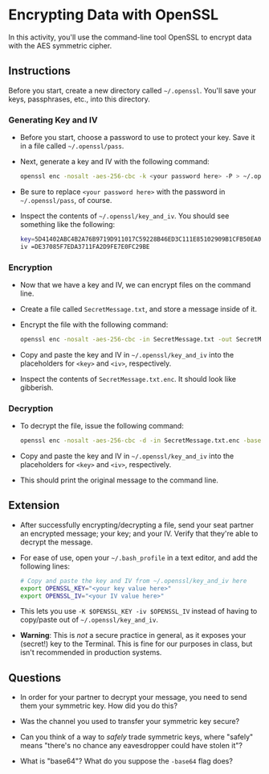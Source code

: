 # Encrypting Data with OpenSSL

In this activity, you'll use the command-line tool OpenSSL to encrypt data with the AES symmetric cipher.

## Instructions

Before you start, create a new directory called `~/.openssl`. You'll save your keys, passphrases, etc., into this directory.

### Generating Key and IV

- Before you start, choose a password to use to protect your key. Save it in a file called `~/.openssl/pass`.

- Next, generate a key and IV with the following command:

  ```bash
  openssl enc -nosalt -aes-256-cbc -k <your password here> -P > ~/.openssl/key_and_iv
  ```

- Be sure to replace `<your password here>` with the password in `~/.openssl/pass`, of course.

- Inspect the contents of `~/.openssl/key_and_iv`. You should see something like the following:

  ```bash
  key=5D41402ABC4B2A76B9719D911017C59228B46ED3C111E85102909B1CFB50EA0F
  iv =DE37085F7EDA3711FA2D9FE7E0FC29BE
  ```

### Encryption

- Now that we have a key and IV, we can encrypt files on the command line.

- Create a file called `SecretMessage.txt`, and store a message inside of it.

- Encrypt the file with the following command:

  ```bash
  openssl enc -nosalt -aes-256-cbc -in SecretMessage.txt -out SecretMessage.txt.enc -base64 -K <key> -iv <iv>
  ```

- Copy and paste the key and IV in `~/.openssl/key_and_iv` into the placeholders for `<key>` and `<iv>`, respectively.

- Inspect the contents of `SecretMessage.txt.enc`. It should look like gibberish.

### Decryption

- To decrypt the file, issue the following command:

  ```bash
  openssl enc -nosalt -aes-256-cbc -d -in SecretMessage.txt.enc -base64 -K <key> -iv <iv>
  ```

- Copy and paste the key and IV in `~/.openssl/key_and_iv` into the placeholders for `<key>` and `<iv>`, respectively.

- This should print the original message to the command line.

## Extension

- After successfully encrypting/decrypting a file, send your seat partner an encrypted message; your key; and your IV. Verify that they're able to decrypt the message.

- For ease of use, open your `~/.bash_profile` in a text editor, and add the following lines:

  ```bash
  # Copy and paste the key and IV from ~/.openssl/key_and_iv here
  export OPENSSL_KEY="<your key value here>"
  export OPENSSL_IV="<your IV value here>"
  ```

- This lets you use `-K $OPENSSL_KEY -iv $OPENSSL_IV` instead of having to copy/paste out of `~/.openssl/key_and_iv`.

- **Warning**: This is _not_ a secure practice in general, as it exposes your (secret!) key to the Terminal. This is fine for our purposes in class, but isn't recommended in production systems.

## Questions

- In order for your partner to decrypt your message, you need to send them your symmetric key. How did you do this?

- Was the channel you used to transfer your symmetric key secure?

- Can you think of a way to _safely_ trade symmetric keys, where "safely" means "there's no chance any eavesdropper could have stolen it"?

- What is "base64"? What do you suppose the `-base64` flag does?
